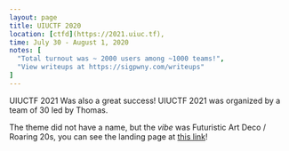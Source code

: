 ```yaml
---
layout: page
title: UIUCTF 2020
location: [ctfd](https://2021.uiuc.tf), 
time: July 30 - August 1, 2020
notes: [
  "Total turnout was ~ 2000 users among ~1000 teams!",
  "View writeups at https://sigpwny.com/writeups"
]
---
```


UIUCTF 2021 Was also a great success! UIUCTF 2021 was organized by a team of 30 led by Thomas.

The theme did not have a name, but the *vibe* was Futuristic Art Deco / Roaring 20s, you can see the landing page at [this link](https://uiuctf.sigpwny.com/2021)!